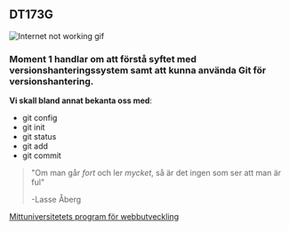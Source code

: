 ## DT173G 

![Internet not working gif](https://github.com/saadeghi/saadeghi/raw/master/dino.gif)

### Moment 1 handlar om att förstå syftet med versionshanteringssystem samt att kunna använda Git för versionshantering.

**Vi skall bland annat bekanta oss med**:  
* git config
* git init
* git status
* git add
* git commit

>"Om man går _fort_ och ler _mycket_, så är det ingen som ser att man är ful"
>
> -Lasse Åberg

[Mittuniversitetets program för webbutveckling](https://www.miun.se/webbutveckling)
